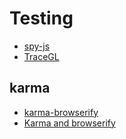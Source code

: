 # Testing

* [spy-js](http://spy-js.com/)
* [TraceGL](http://badassjs.com/post/48702496345/tracegl-a-javascript-codeflow-visualization-and)

## karma

* [karma-browserify](https://github.com/xdissent/karma-browserify)
* [Karma and browserify](http://shcatula.wordpress.com/2014/02/16/karma-browserify/)